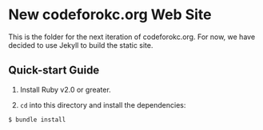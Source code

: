 # New codeforokc.org Web Site

This is the folder for the next iteration of codeforokc.org. For now, we have decided to use Jekyll to build the static site.

## Quick-start Guide

1. Install Ruby v2.0 or greater.

1. `cd` into this directory and install the dependencies:

  ```
  $ bundle install
  ```

